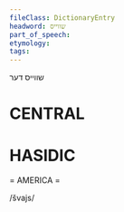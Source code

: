 ```yaml
---
fileClass: DictionaryEntry
headword: שווייס
part_of_speech: 
etymology: 
tags: 
---
```

שווייס
דער

CENTRAL
========

HASIDIC
=======
= AMERICA = 

/švajs/